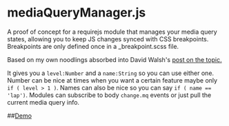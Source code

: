 # mediaQueryManager.js

A proof of concept for a requirejs module that manages your media query states, allowing you to keep JS  changes synced with CSS breakpoints. Breakpoints are only defined once in a _breakpoint.scss file.

Based on my own noodlings absorbed into David Walsh's [post on the topic.](http://davidwalsh.name/device-state-detection-css-media-queries-javascript)

It gives you a `level:Number` and a `name:String` so you can use either one. Number can be nice at times when you want a certain feature maybe only `if ( level > 1 )`. Names can also be nice so you can say `if ( name == 'lap')`. Modules can subscribe to body `change.mq` events or just pull the current media query info.

##[Demo](http://matthewlein.github.io/mediaQueryManager.js/)